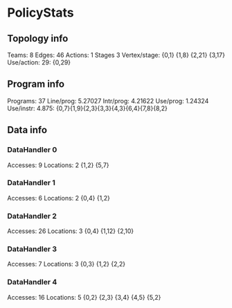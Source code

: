 # PolicyStats
## Topology info
Teams:		8
Edges:		46
Actions:	1
Stages		3
Vertex/stage:	{0,1} {1,8} {2,21} {3,17} 
Use/action:	29: {0,29} 

## Program info
Programs:	37
Line/prog:	5.27027
Intr/prog:	4.21622
Use/prog:	1.24324
Use/instr:	4.875: {0,7}{1,9}{2,3}{3,3}{4,3}{6,4}{7,8}{8,2}

## Data info

### DataHandler 0
Accesses:	9
Locations:	2
{1,2} {5,7} 

### DataHandler 1
Accesses:	6
Locations:	2
{0,4} {1,2} 

### DataHandler 2
Accesses:	26
Locations:	3
{0,4} {1,12} {2,10} 

### DataHandler 3
Accesses:	7
Locations:	3
{0,3} {1,2} {2,2} 

### DataHandler 4
Accesses:	16
Locations:	5
{0,2} {2,3} {3,4} {4,5} {5,2} 